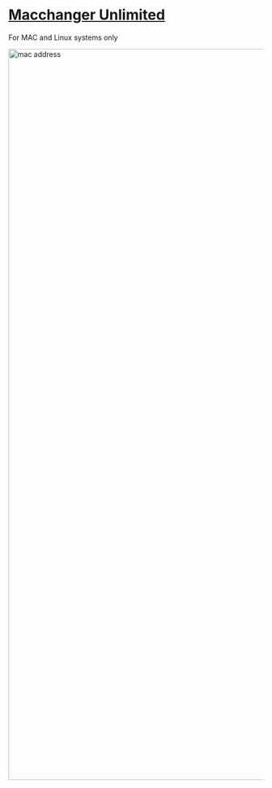 # <a href="https://shop.jessejesse.com/b/dTpAE">Macchanger Unlimited</a>    

For MAC and Linux systems only

<img width="1440" alt="mac address" src="https://github.com/sudo-self/MAC-address-changer/assets/119916323/9680dd57-586f-47fc-936f-954625aba592">
